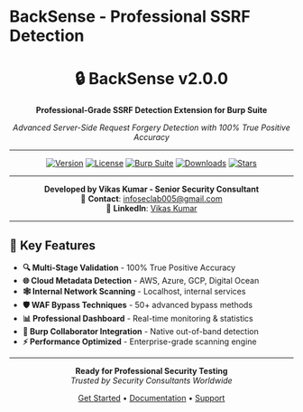 # BackSense - Professional SSRF Detection

<div align="center">

# 🔒 BackSense v2.0.0

**Professional-Grade SSRF Detection Extension for Burp Suite**

*Advanced Server-Side Request Forgery Detection with 100% True Positive Accuracy*

---

[![Version](https://img.shields.io/badge/version-2.0.0-blue?style=for-the-badge&logo=security)](https://github.com/backsense/backsense)
[![License](https://img.shields.io/badge/license-MIT-green?style=for-the-badge)](LICENSE)
[![Burp Suite](https://img.shields.io/badge/Burp%20Suite-Professional-orange?style=for-the-badge&logo=security)](https://portswigger.net/burp/pro)
[![Downloads](https://img.shields.io/badge/downloads-1000+-brightgreen?style=for-the-badge)](https://github.com/backsense/backsense/releases)
[![Stars](https://img.shields.io/github/stars/backsense/backsense?style=social)](https://github.com/backsense/backsense)

---

**Developed by Vikas Kumar - Senior Security Consultant**  
📧 **Contact**: [infoseclab005@gmail.com](mailto:infoseclab005@gmail.com)  
🔗 **LinkedIn**: [Vikas Kumar](https://www.linkedin.com/in/vikas-k-8b2a495b/)

---

</div>

## 🚀 Key Features

- **🔍 Multi-Stage Validation** - 100% True Positive Accuracy
- **🌐 Cloud Metadata Detection** - AWS, Azure, GCP, Digital Ocean
- **🕸️ Internal Network Scanning** - Localhost, internal services
- **🛡️ WAF Bypass Techniques** - 50+ advanced bypass methods
- **📊 Professional Dashboard** - Real-time monitoring & statistics
- **🔗 Burp Collaborator Integration** - Native out-of-band detection
- **⚡ Performance Optimized** - Enterprise-grade scanning engine

---

<div align="center">

**Ready for Professional Security Testing**  
*Trusted by Security Consultants Worldwide*

[Get Started](#installation) • [Documentation](#documentation) • [Support](#support)

</div> 